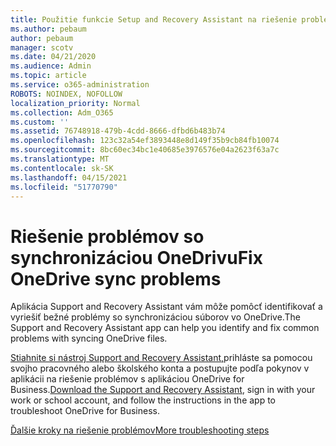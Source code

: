 ```yaml
---
title: Použitie funkcie Setup and Recovery Assistant na riešenie problémov s aplikáciou OneDrive for Business
ms.author: pebaum
author: pebaum
manager: scotv
ms.date: 04/21/2020
ms.audience: Admin
ms.topic: article
ms.service: o365-administration
ROBOTS: NOINDEX, NOFOLLOW
localization_priority: Normal
ms.collection: Adm_O365
ms.custom: ''
ms.assetid: 76748918-479b-4cdd-8666-dfbd6b483b74
ms.openlocfilehash: 123c32a54ef3893448e8d149f35b9cb84fb10074
ms.sourcegitcommit: 8bc60ec34bc1e40685e3976576e04a2623f63a7c
ms.translationtype: MT
ms.contentlocale: sk-SK
ms.lasthandoff: 04/15/2021
ms.locfileid: "51770790"
---
```

# <a name="fix-onedrive-sync-problems"></a><span data-ttu-id="d309f-102">Riešenie problémov so synchronizáciou OneDrivu</span><span class="sxs-lookup"><span data-stu-id="d309f-102">Fix OneDrive sync problems</span></span>

<span data-ttu-id="d309f-103">Aplikácia Support and Recovery Assistant vám môže pomôcť identifikovať a vyriešiť bežné problémy so synchronizáciou súborov vo OneDrive.</span><span class="sxs-lookup"><span data-stu-id="d309f-103">The Support and Recovery Assistant app can help you identify and fix common problems with syncing OneDrive files.</span></span> 
  
<span data-ttu-id="d309f-104">[Stiahnite si nástroj Support and Recovery Assistant,](https://aka.ms/sara)prihláste sa pomocou svojho pracovného alebo školského konta a postupujte podľa pokynov v aplikácii na riešenie problémov s aplikáciou OneDrive for Business.</span><span class="sxs-lookup"><span data-stu-id="d309f-104">[Download the Support and Recovery Assistant](https://aka.ms/sara), sign in with your work or school account, and follow the instructions in the app to troubleshoot OneDrive for Business.</span></span> 
  
[<span data-ttu-id="d309f-105">Ďalšie kroky na riešenie problémov</span><span class="sxs-lookup"><span data-stu-id="d309f-105">More troubleshooting steps</span></span>](https://go.microsoft.com/fwlink/?linkid=872097)
  

